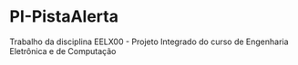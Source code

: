 # PI-PistaAlerta
Trabalho da disciplina EELX00 - Projeto Integrado do curso de Engenharia Eletrônica e de Computação
